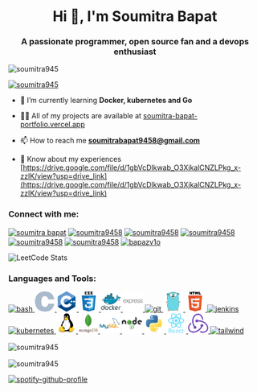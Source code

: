 <h1 align="center">Hi 👋, I'm Soumitra Bapat</h1>
<h3 align="center">A passionate programmer, open source fan and a devops enthusiast</h3>

<p align="left"> <img src="https://komarev.com/ghpvc/?username=soumitra945&label=Profile%20views&color=0e75b6&style=flat" alt="soumitra945" /> </p>

<p align="left"> <a href="https://github.com/ryo-ma/github-profile-trophy"><img src="https://github-profile-trophy.vercel.app/?username=soumitra945" alt="soumitra945" /></a> </p>

- 🌱 I’m currently learning **Docker, kubernetes and Go**

- 👨‍💻 All of my projects are available at [soumitra-bapat-portfolio.vercel.app](soumitra-bapat-portfolio.vercel.app)

- 📫 How to reach me **soumitrabapat9458@gmail.com**

- 📄 Know about my experiences [https://drive.google.com/file/d/1gbVcDlkwab_O3XjkalCNZLPkg_x-zzlK/view?usp=drive_link](https://drive.google.com/file/d/1gbVcDlkwab_O3XjkalCNZLPkg_x-zzlK/view?usp=drive_link)

<h3 align="left">Connect with me:</h3>
<p align="left">
<a href="https://linkedin.com/in/soumitra bapat" target="blank"><img align="center" src="https://raw.githubusercontent.com/rahuldkjain/github-profile-readme-generator/master/src/images/icons/Social/linked-in-alt.svg" alt="soumitra bapat" height="30" width="40" /></a>
<a href="https://instagram.com/soumitra9458" target="blank"><img align="center" src="https://raw.githubusercontent.com/rahuldkjain/github-profile-readme-generator/master/src/images/icons/Social/instagram.svg" alt="soumitra9458" height="30" width="40" /></a>
<a href="https://www.codechef.com/users/soumitra9458" target="blank"><img align="center" src="https://cdn.jsdelivr.net/npm/simple-icons@3.1.0/icons/codechef.svg" alt="soumitra9458" height="30" width="40" /></a>
<a href="https://codeforces.com/profile/soumitra9458" target="blank"><img align="center" src="https://raw.githubusercontent.com/rahuldkjain/github-profile-readme-generator/master/src/images/icons/Social/codeforces.svg" alt="soumitra9458" height="30" width="40" /></a>
<a href="https://www.leetcode.com/soumitra9458" target="blank"><img align="center" src="https://raw.githubusercontent.com/rahuldkjain/github-profile-readme-generator/master/src/images/icons/Social/leet-code.svg" alt="soumitra9458" height="30" width="40" /></a>
<a href="https://www.hackerearth.com/soumitra9458" target="blank"><img align="center" src="https://raw.githubusercontent.com/rahuldkjain/github-profile-readme-generator/master/src/images/icons/Social/hackerearth.svg" alt="soumitra9458" height="30" width="40" /></a>
<a href="https://auth.geeksforgeeks.org/user/bapazv1o" target="blank"><img align="center" src="https://raw.githubusercontent.com/rahuldkjain/github-profile-readme-generator/master/src/images/icons/Social/geeks-for-geeks.svg" alt="bapazv1o" height="30" width="40" /></a>
</p>

![LeetCode Stats](https://leetcard.jacoblin.cool/Soumitra9458?theme=catppuccinMocha&font=Noto%20Sans%20Display&ext=heatmap)

<h3 align="left">Languages and Tools:</h3>
<p align="left"> <a href="https://www.gnu.org/software/bash/" target="_blank" rel="noreferrer"> <img src="https://www.vectorlogo.zone/logos/gnu_bash/gnu_bash-icon.svg" alt="bash" width="40" height="40"/> </a> <a href="https://www.cprogramming.com/" target="_blank" rel="noreferrer"> <img src="https://raw.githubusercontent.com/devicons/devicon/master/icons/c/c-original.svg" alt="c" width="40" height="40"/> </a> <a href="https://www.w3schools.com/cpp/" target="_blank" rel="noreferrer"> <img src="https://raw.githubusercontent.com/devicons/devicon/master/icons/cplusplus/cplusplus-original.svg" alt="cplusplus" width="40" height="40"/> </a> <a href="https://www.w3schools.com/css/" target="_blank" rel="noreferrer"> <img src="https://raw.githubusercontent.com/devicons/devicon/master/icons/css3/css3-original-wordmark.svg" alt="css3" width="40" height="40"/> </a> <a href="https://www.docker.com/" target="_blank" rel="noreferrer"> <img src="https://raw.githubusercontent.com/devicons/devicon/master/icons/docker/docker-original-wordmark.svg" alt="docker" width="40" height="40"/> </a> <a href="https://expressjs.com" target="_blank" rel="noreferrer"> <img src="https://raw.githubusercontent.com/devicons/devicon/master/icons/express/express-original-wordmark.svg" alt="express" width="40" height="40"/> </a> <a href="https://git-scm.com/" target="_blank" rel="noreferrer"> <img src="https://www.vectorlogo.zone/logos/git-scm/git-scm-icon.svg" alt="git" width="40" height="40"/> </a> <a href="https://golang.org" target="_blank" rel="noreferrer"> <img src="https://raw.githubusercontent.com/devicons/devicon/master/icons/go/go-original.svg" alt="go" width="40" height="40"/> </a> <a href="https://www.w3.org/html/" target="_blank" rel="noreferrer"> <img src="https://raw.githubusercontent.com/devicons/devicon/master/icons/html5/html5-original-wordmark.svg" alt="html5" width="40" height="40"/> </a> <a href="https://www.jenkins.io" target="_blank" rel="noreferrer"> <img src="https://www.vectorlogo.zone/logos/jenkins/jenkins-icon.svg" alt="jenkins" width="40" height="40"/> </a> <a href="https://kubernetes.io" target="_blank" rel="noreferrer"> <img src="https://www.vectorlogo.zone/logos/kubernetes/kubernetes-icon.svg" alt="kubernetes" width="40" height="40"/> </a> <a href="https://www.linux.org/" target="_blank" rel="noreferrer"> <img src="https://raw.githubusercontent.com/devicons/devicon/master/icons/linux/linux-original.svg" alt="linux" width="40" height="40"/> </a> <a href="https://www.mongodb.com/" target="_blank" rel="noreferrer"> <img src="https://raw.githubusercontent.com/devicons/devicon/master/icons/mongodb/mongodb-original-wordmark.svg" alt="mongodb" width="40" height="40"/> </a> <a href="https://www.mysql.com/" target="_blank" rel="noreferrer"> <img src="https://raw.githubusercontent.com/devicons/devicon/master/icons/mysql/mysql-original-wordmark.svg" alt="mysql" width="40" height="40"/> </a> <a href="https://nodejs.org" target="_blank" rel="noreferrer"> <img src="https://raw.githubusercontent.com/devicons/devicon/master/icons/nodejs/nodejs-original-wordmark.svg" alt="nodejs" width="40" height="40"/> </a> <a href="https://www.python.org" target="_blank" rel="noreferrer"> <img src="https://raw.githubusercontent.com/devicons/devicon/master/icons/python/python-original.svg" alt="python" width="40" height="40"/> </a> <a href="https://reactjs.org/" target="_blank" rel="noreferrer"> <img src="https://raw.githubusercontent.com/devicons/devicon/master/icons/react/react-original-wordmark.svg" alt="react" width="40" height="40"/> </a> <a href="https://redux.js.org" target="_blank" rel="noreferrer"> <img src="https://raw.githubusercontent.com/devicons/devicon/master/icons/redux/redux-original.svg" alt="redux" width="40" height="40"/> </a> <a href="https://tailwindcss.com/" target="_blank" rel="noreferrer"> <img src="https://www.vectorlogo.zone/logos/tailwindcss/tailwindcss-icon.svg" alt="tailwind" width="40" height="40"/> </a> </p>

<p><img align="center" src="https://github-readme-stats.vercel.app/api/top-langs?username=soumitra945&show_icons=true&locale=en&layout=compact" alt="soumitra945" /></p>

<p><img align="center" src="https://github-readme-streak-stats.herokuapp.com/?user=soumitra945&" alt="soumitra945" /></p>

[![spotify-github-profile](https://spotify-github-profile.kittinanx.com/api/view?uid=31ebaiz7dsocjwvi5msjmesxmp6q&cover_image=true&theme=natemoo-re&show_offline=false&background_color=121212&interchange=true&bar_color=53b14f&bar_color_cover=false)](https://spotify-github-profile.kittinanx.com/api/view?uid=31ebaiz7dsocjwvi5msjmesxmp6q&redirect=true)
